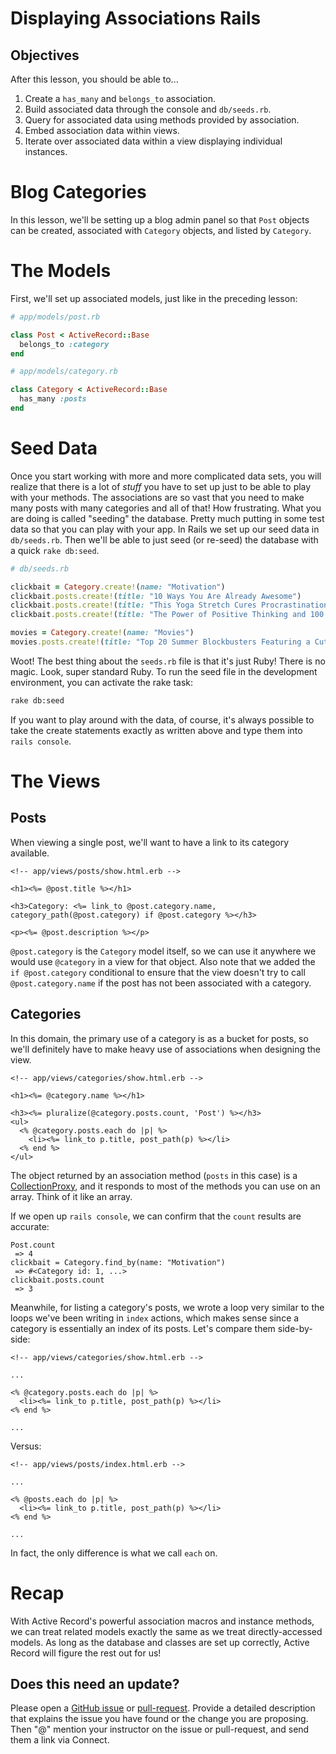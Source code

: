 # Displaying Associations Rails

## Objectives

After this lesson, you should be able to...

1. Create a `has_many` and `belongs_to` association.
2. Build associated data through the console and `db/seeds.rb`.
3. Query for associated data using methods provided by association.
4. Embed association data within views.
5. Iterate over associated data within a view displaying individual instances.

# Blog Categories

In this lesson, we'll be setting up a blog admin panel so that `Post` objects can be created, associated with `Category` objects, and listed by `Category`.

# The Models

First, we'll set up associated models, just like in the preceding lesson:

```ruby
# app/models/post.rb

class Post < ActiveRecord::Base
  belongs_to :category
end
```

```ruby
# app/models/category.rb

class Category < ActiveRecord::Base
  has_many :posts
end
```

# Seed Data

Once you start working with more and more complicated data sets, you will realize that there is a lot of *stuff* you have to set up just to be able to play with your methods. The associations are so vast that you need to make many posts with many categories and all of that! How frustrating. What you are doing is called "seeding" the database. Pretty much putting in some test data so that you can play with your app. In Rails we set up our seed data in `db/seeds.rb`. Then we'll be able to just seed (or re-seed) the database with a quick `rake db:seed`.

```ruby
# db/seeds.rb

clickbait = Category.create!(name: "Motivation")
clickbait.posts.create!(title: "10 Ways You Are Already Awesome")
clickbait.posts.create!(title: "This Yoga Stretch Cures Procrastination, Maybe")
clickbait.posts.create!(title: "The Power of Positive Thinking and 100 Gallons of Coffee")

movies = Category.create!(name: "Movies")
movies.posts.create!(title: "Top 20 Summer Blockbusters Featuring a Cute Dog")
```

Woot! The best thing about the `seeds.rb` file is that it's just Ruby! There is no magic. Look, super standard Ruby. To run the seed file in the development environment, you can activate the rake task:

```bash
rake db:seed
```

If you want to play around with the data, of course, it's always possible to take the create statements exactly as written above and type them into `rails console`.

# The Views

## Posts

When viewing a single post, we'll want to have a link to its category available.

```erb
<!-- app/views/posts/show.html.erb -->

<h1><%= @post.title %></h1>

<h3>Category: <%= link_to @post.category.name, category_path(@post.category) if @post.category %></h3>

<p><%= @post.description %></p>
```

`@post.category` is the `Category` model itself, so we can use it anywhere we would use `@category` in a view for that object. Also note that we added the `if @post.category` conditional to ensure that the view doesn't try to call `@post.category.name` if the post has not been associated with a category.

## Categories

In this domain, the primary use of a category is as a bucket for posts, so we'll definitely have to make heavy use of associations when designing the view.

```erb
<!-- app/views/categories/show.html.erb -->

<h1><%= @category.name %></h1>

<h3><%= pluralize(@category.posts.count, 'Post') %></h3>
<ul>
  <% @category.posts.each do |p| %>
    <li><%= link_to p.title, post_path(p) %></li>
  <% end %>
</ul>
```

The object returned by an association method (`posts` in this case) is a [CollectionProxy][collection_proxy], and it responds to most of the methods you can use on an array. Think of it like an array.

If we open up `rails console`, we can confirm that the `count` results are accurate:

```shell
Post.count
 => 4
clickbait = Category.find_by(name: "Motivation")
 => #<Category id: 1, ...>
clickbait.posts.count
 => 3
```

Meanwhile, for listing a category's posts, we wrote a loop very similar to the loops we've been writing in `index` actions, which makes sense since a category is essentially an index of its posts. Let's compare them side-by-side:

```erb
<!-- app/views/categories/show.html.erb -->

...

<% @category.posts.each do |p| %>
  <li><%= link_to p.title, post_path(p) %></li>
<% end %>

...
```

Versus:

```erb
<!-- app/views/posts/index.html.erb -->

...

<% @posts.each do |p| %>
  <li><%= link_to p.title, post_path(p) %></li>
<% end %>

...
```

In fact, the only difference is what we call `each` on.


# Recap

With Active Record's powerful association macros and instance methods, we can treat related models exactly the same as we treat directly-accessed models. As long as the database and classes are set up correctly, Active Record will figure the rest out for us!

[collection_proxy]: http://edgeapi.rubyonrails.org/classes/ActiveRecord/Associations/CollectionProxy.html

## Does this need an update?

Please open a [GitHub issue](https://github.com/learn-co-curriculum/phrg-displaying-associations-rails/issues) or [pull-request](https://github.com/learn-co-curriculum/phrg-displaying-associations-rails/pulls). Provide a detailed description that explains the issue you have found or the change you are proposing. Then "@" mention your instructor on the issue or pull-request, and send them a link via Connect.
